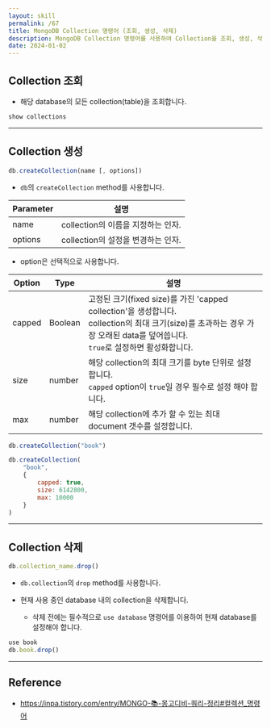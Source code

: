 ```yaml
---
layout: skill
permalink: /67
title: MongoDB Collection 명령어 (조회, 생성, 삭제)
description: MongoDB Collection 명령어를 사용하여 Collection을 조회, 생성, 삭제할 수 있습니다.
date: 2024-01-02
---
```



## Collection 조회

- 해당 database의 모든 collection(table)을 조회합니다.

```sql
show collections
```


---


## Collection 생성

```js
db.createCollection(name [, options])
```

- `db`의 `createCollection` method를 사용합니다.

| Parameter | 설명 |
| --- | --- |
| name | collection의 이름을 지정하는 인자. |
| options | collection의 설정을 변경하는 인자. |

- option은 선택적으로 사용합니다.

| Option | Type | 설명 |
| --- | --- | --- |
| capped | Boolean | 고정된 크기(fixed size)를 가진 'capped collection'을 생성합니다.<br>collection의 최대 크기(size)를 초과하는 경우 가장 오래된 data를 덮어씁니다.<br>`true`로 설정하면 활성화합니다. |
| size | number | 해당 collection의 최대 크기를 byte 단위로 설정합니다.<br>`capped` option이 `true`일 경우 필수로 설정 해야 합니다. |
| max | number | 해당 collection에 추가 할 수 있는 최대 document 갯수를 설정합니다. |

```js
db.createCollection("book")

db.createCollection(
    "book",
    {
        capped: true, 
        size: 6142800, 
        max: 10000
    }
)
```


---


## Collection 삭제

```js
db.collection_name.drop()
```

- `db.collection`의 `drop` method를 사용합니다.

- 현재 사용 중인 database 내의 collection을 삭제합니다.
    - 삭제 전에는 필수적으로 `use database` 명령어를 이용하여 현재 database를 설정해야 합니다.

```js
use book
db.book.drop()
```


---


## Reference

- <https://inpa.tistory.com/entry/MONGO-📚-몽고디비-쿼리-정리#컬렉션_명령어>
